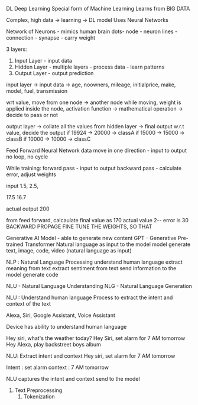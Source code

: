 DL
Deep Learning
Special form of Machine Learning
Learns from BIG DATA

Complex, high data -> learning -> DL model
Uses Neural Networks

Network of Neurons - mimics human brain
dots- node - neuron
lines - connection - synapse - carry weight


3 layers:
1. Input Layer - input data
2. Hidden Layer - multiple layers - process data - learn patterns
3. Output Layer - output prediction

input layer -> input data -> age, noowners, mileage, initialprice, make, model, fuel, transmission

wrt value, move from one node -> another node
while moving, weight is applied
inside the node, activation function -> mathematical operation -> decide to pass or not


output layer -> collate all the values from hidden layer -> final output
w.r.t value, decide the output
if 19924 ->  20000 -> classA
if 15000 ->  15000 -> classB
if 10000 ->  10000 -> classC



Feed Forward Neural Network
    data move in one direction - input to output
    no loop, no cycle

While training:
    forward pass - input to output
    backward pass - calculate error, adjust weights

input
1.5,
2.5,

17.5
16.7

actual output 200

from feed forward, calcaulate final value as 170
actual value 2--
error is 30
BACKWARD PROPAGE 
    FINE TUNE THE WEIGHTS, SO THAT 




Generative AI
Model - able to generate new content
GPT - Generative Pre-trained Transformer
Natural language as input to the model
model generate text, image, code, video (natural language as input)


NLP : Natural Language Processing
understand human language
extract meaning from text
extract sentiment from text
send information to the model
generate code


NLU - Natural Language Understanding
NLG - Natural Language Generation

NLU :
Understand human language
Process to extract the intent and context of the text

Alexa, Siri, Google Assistant, Voice Assistant

Device has ability to understand human language

Hey siri, what's the weather today?
Hey Siri, set alarm for 7 AM tomorrow
Hey Alexa, play backstreet boys album


NLU: 
   Extract intent and context
   Hey siri, set alarm for 7 AM tomorrow

   Intent : set alarm
   context : 7 AM tomorrow

   NLU captures the intent and context
   send to the model


1. Text Preprocessing 
    1. Tokenization
    